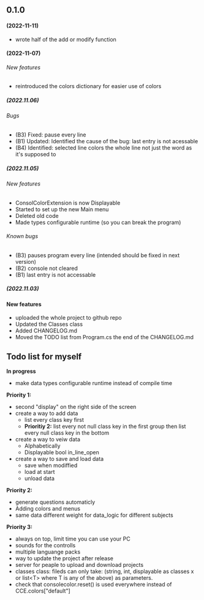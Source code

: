 ## 0.1.0 

#### (2022-11-11)

* wrote half of the add or modify function

#### (2022-11-07)

###### New features
* reintroduced the colors dictionary for easier use of colors

##### (2022.11.06)

###### Bugs
* (B3) Fixed: pause every line
* (B1) Updated: Identified the cause of the bug: last entry is not acessable
* (B4) Identified: selected line colors the whole line not just the word as it's supposed to


##### (2022.11.05)

###### New features
* ConsolColorExtension is now Displayable
* Started to set up the new Main menu
* Deleted old code
* Made types configurable runtime (so you can break the program)

###### Known bugs
* (B3) pauses program every line (intended should be fixed in next version)
* (B2) console not cleared
* (B1) last entry is not accessable

##### (2022.11.03)

#### New features
* uploaded the whole project to github repo
* Updated the Classes class
* Added CHANGELOG.md
* Moved the TODO list from Program.cs the end of the CHANGELOG.md

## Todo list for myself
**In progress**
* make data types configurable runtime instead of compile time


**Priority 1:**
* second "display" on the right side of the screen
* create a way to add data
    * list every class key first
    * **Prioritiy 2:** list every not null class key in the first group
                  then list every null class key in the bottom
* create a way to veiw data
    * Alphabetically
    * Displayable bool in_line_open
* create a way to save and load data
    * save when modiffied
    * load at start
    * unload data

**Priority 2:**
* generate questions automaticly
* Adding colors and menus
* same data different weight for data_logic for different subjects

**Priority 3:**
* always on top, limit time you can use your PC
* sounds for the controlls
* multiple languange packs
* way to update the project after release
* server for peaple to upload and download projects
* classes class: fileds can only take: (string, int, displayable as classes x or list&lt;T&gt; where T is any of the above) as parameters.
* check that consolecolor.reset() is used everywhere instead of CCE.colors["default"]